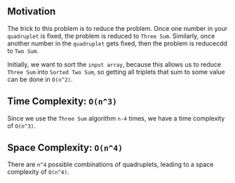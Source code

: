 ## Motivation
The trick to this problem is to reduce the problem. Once one number in your `quadruplet` is fixed, the problem is reduced to `Three Sum`. Similarly, once another number in the `quadruplet` gets fixed, then the problem is reducecdd to `Two Sum`.  

Initially, we want to sort the `input array`, because this allows us to reduce `Three Sum` into `Sorted Two Sum`, so getting all triplets that sum to some value can be done in `O(n^2)`.

## Time Complexity: `O(n^3)`
Since we use the `Three Sum` algorithm `n-4` times, we have a time complexity of `O(n^3)`.

## Space Complexity: `O(n^4)`
There are `n^4` possible combinations of quadruplets, leading to a space complexity of `O(n^4)`.